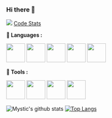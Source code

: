 ### Hi there 👋

![](https://komarev.com/ghpvc/?username=purplemysticx&color=blueviolet)
<a href="https://coderstats.net/github/#purplemysticx" target="_blank">Code Stats</a>

**🌱 Languages :**

<code><a href="https://openjdk.java.net/" target="_blank"><img height="50" src="https://www.vectorlogo.zone/logos/java/java-horizontal.svg"></a></code>
<code><a href="https://www.python.org/" target="_blank"><img height="50" src="https://www.vectorlogo.zone/logos/python/python-official.svg"></a></code>
<code><a href="https://en.wikipedia.org/wiki/Bash_(Unix_shell)" target="_blank"><img height="50" src="https://www.vectorlogo.zone/logos/gnu_bash/gnu_bash-official.svg"></a></code>
<code><a href="https://en.cppreference.com/w/" target="_blank"><img height="50" src="https://github.com/actions/starter-workflows/blob/master/icons/c-cpp.svg"></a></code>
<code><a href="https://en.wikipedia.org/wiki/Visual_Basic" target="_blank"><img height="50" src="https://www.vectorlogo.zone/logos/microsoft_vb/microsoft_vb-ar21.svg"></a></code>

**🌱 Tools :**

<code><a href="https://www.jetbrains.com/" target="_blank"><img height="50" src="https://www.vectorlogo.zone/logos/jetbrains/jetbrains-icon.svg"></a></code>
<code><a href="https://www.linux.org/" target="_blank"><img height="50" src="https://www.vectorlogo.zone/logos/linux/linux-ar21.svg"></a></code>
<code><a href="https://www.docker.com/" target="_blank"><img height="50" src="https://www.vectorlogo.zone/logos/docker/docker-official.svg"></a></code>
<code><a href="https://www.openstack.org/" target="_blank"><img height="50" src="https://www.vectorlogo.zone/logos/openstack/openstack-ar21.svg"></a></code>

![Mystic's github stats](https://github-readme-stats.vercel.app/api?username=purplemysticx&show_icons=true&include_all_commits=true&theme=buefy)
[![Top Langs](https://github-readme-stats.vercel.app/api/top-langs/?username=purplemysticx&layout=compact&langs_count=10&count_private=true&hide=html,css,javascript)](https://github.com/purplemysticx)

